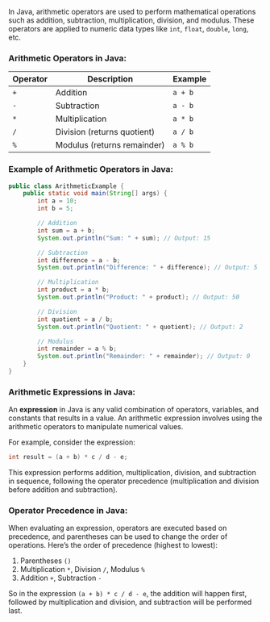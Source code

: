 In Java, arithmetic operators are used to perform mathematical operations such as addition, subtraction, multiplication, division, and modulus. These operators are applied to numeric data types like `int`, `float`, `double`, `long`, etc.

### Arithmetic Operators in Java:

| Operator | Description                 | Example  |
|----------|-----------------------------|----------|
| `+`      | Addition                    | `a + b`  |
| `-`      | Subtraction                 | `a - b`  |
| `*`      | Multiplication              | `a * b`  |
| `/`      | Division (returns quotient) | `a / b`  |
| `%`      | Modulus (returns remainder) | `a % b`  |

### Example of Arithmetic Operators in Java:

```java
public class ArithmeticExample {
    public static void main(String[] args) {
        int a = 10;
        int b = 5;

        // Addition
        int sum = a + b;
        System.out.println("Sum: " + sum); // Output: 15

        // Subtraction
        int difference = a - b;
        System.out.println("Difference: " + difference); // Output: 5

        // Multiplication
        int product = a * b;
        System.out.println("Product: " + product); // Output: 50

        // Division
        int quotient = a / b;
        System.out.println("Quotient: " + quotient); // Output: 2

        // Modulus
        int remainder = a % b;
        System.out.println("Remainder: " + remainder); // Output: 0
    }
}
```

### Arithmetic Expressions in Java:
An **expression** in Java is any valid combination of operators, variables, and constants that results in a value. An arithmetic expression involves using the arithmetic operators to manipulate numerical values.

For example, consider the expression:

```java
int result = (a + b) * c / d - e;
```

This expression performs addition, multiplication, division, and subtraction in sequence, following the operator precedence (multiplication and division before addition and subtraction).

### Operator Precedence in Java:
When evaluating an expression, operators are executed based on precedence, and parentheses can be used to change the order of operations. Here’s the order of precedence (highest to lowest):

1. Parentheses `()`
2. Multiplication `*`, Division `/`, Modulus `%`
3. Addition `+`, Subtraction `-`

So in the expression `(a + b) * c / d - e`, the addition will happen first, followed by multiplication and division, and subtraction will be performed last.

